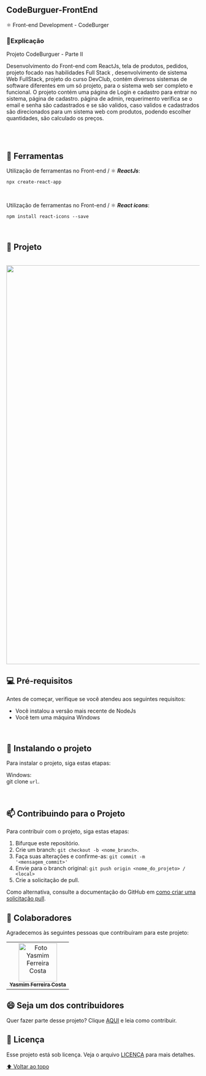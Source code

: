 ## CodeBurguer-FrontEnd
⚛ Front-end Development - CodeBurger

### 📑Explicação

Projeto CodeBurguer - Parte II

Desenvolvimento do Front-end com ReactJs, tela de produtos, pedidos, projeto focado nas habilidades Full Stack , desenvolvimento de sistema Web FullStack, projeto do curso DevClub, contém diversos sistemas de software diferentes em um só projeto, para o sistema web ser completo e funcional. O projeto contém uma página de Login e cadastro para entrar no sistema, página de cadastro. página de admin, requerimento verifica se o email e senha são cadastrados e se são validos, caso validos e cadastrados são direcionados para um sistema web com produtos, podendo escolher quantidades, são calculado os preços. 

<br>

<br>

##  🧐 Ferramentas

 Utilização de ferramentas no Front-end / ⚛ ***ReactJs***:

```
npx create-react-app
```
<br>

 Utilização de ferramentas no Front-end / ⚛ ***React icons***:

```
npm install react-icons --save
```
<br>


## 🍔 Projeto 
<br>

<img src="https://github.com/yasmimferreir/Devclub-FrontEnd-CodeBurguer/assets/97356148/ed61519c-d292-47a7-b549-1c08383cebe7" width="1040px">

<br>

## 💻 Pré-requisitos

Antes de começar, verifique se você atendeu aos seguintes requisitos:
<!---Estes são apenas requisitos de exemplo. Adicionar, duplicar ou remover conforme necessário--->
* Você instalou a versão mais recente de  NodeJs
* Você tem uma máquina Windows 

<br>

## 🚀 Instalando o projeto 

Para instalar o projeto, siga estas etapas:

Windows: <br>
git clone `url`.

<br>

## 📫 Contribuindo para o Projeto 
<!---Se o seu README for longo ou se você tiver algum processo ou etapas específicas que deseja que os contribuidores sigam, considere a criação de um arquivo CONTRIBUTING.md separado--->
Para contribuir com o projeto, siga estas etapas:

1. Bifurque este repositório.
2. Crie um branch: `git checkout -b <nome_branch>`.
3. Faça suas alterações e confirme-as: `git commit -m '<mensagem_commit>'`
4. Envie para o branch original: `git push origin <nome_do_projeto> / <local>`
5. Crie a solicitação de pull.

Como alternativa, consulte a documentação do GitHub em [como criar uma solicitação pull](https://help.github.com/en/github/collaborating-with-issues-and-pull-requests/creating-a-pull-request).

## 🤝 Colaboradores

Agradecemos às seguintes pessoas que contribuíram para este projeto:

<table>
  <tr>
    <td align="center">
      <a href="#">
        <img src="https://user-images.githubusercontent.com/97356148/200590856-942d44a8-f136-4320-a381-699ecbc0d6ec.JPG" width="100px;" alt="Foto Yasmim Ferreira Costa"/><br>
        <sub>
          <b>Yasmim Ferreira Costa</b>
        </sub>
      </a>
    </td>
  </tr>
</table>


## 😄 Seja um dos contribuidores<br>

Quer fazer parte desse projeto? Clique [AQUI](CONTRIBUTING.md) e leia como contribuir.

## 📝 Licença

Esse projeto está sob licença. Veja o arquivo [LICENÇA](LICENSE.md) para mais detalhes.

[⬆ Voltar ao topo](#CodeBurguer-FrontEnd)<br>
